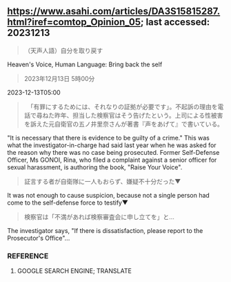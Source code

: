 ## https://www.asahi.com/articles/DA3S15815287.html?iref=comtop_Opinion_05; last accessed: 20231213

> （天声人語）自分を取り戻す

Heaven's Voice, Human Language: Bring back the self

> 2023年12月13日 5時00分

2023-12-13T05:00

> 　「有罪にするためには、それなりの証拠が必要です」。不起訴の理由を電話で尋ねた昨年、担当した検察官はそう告げたという。上司による性被害を訴えた元自衛官の五ノ井里奈さんが著書『声をあげて』で書いている。

"It is necessary that there is evidence to be guilty of a crime." This was what the investigator-in-charge had said last year when he was asked for the reason why there was no case being prosecuted. Former Self-Defense Officer, Ms GONOI, Rina, who filed a complaint against a senior officer for sexual harassment, is authoring the book, "Raise Your Voice".

> 証言する者が自衛隊に一人もおらず、嫌疑不十分だった▼

It was not enough to cause suspicion, because not a single person had come to the self-defense force to testify▼

> 検察官は「不満があれば検察審査会に申し立てを」と…

The investigator says, "If there is dissatisfaction, please report to the Prosecutor's Office"...

### REFERENCE

1) GOOGLE SEARCH ENGINE; TRANSLATE
